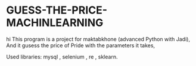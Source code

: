 # GUESS-THE-PRICE-MACHINLEARNING

hi 
This program is a project for maktabkhone (advanced Python with Jadi),
And it gusess the price of Pride with the parameters it takes,

Used libraries: mysql , selenium , re , sklearn.

